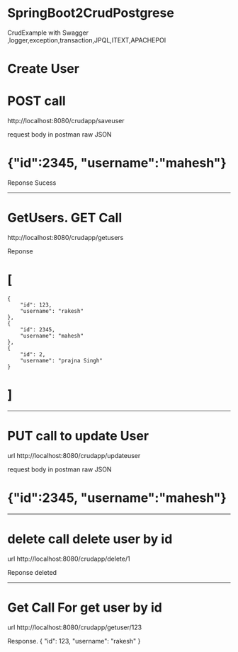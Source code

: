 # SpringBoot2CrudPostgrese
CrudExample with Swagger ,logger,exception,transaction,JPQL,ITEXT,APACHEPOI



# Create User

# POST call
  http://localhost:8080/crudapp/saveuser
  
  request body  in postman raw JSON
  
 # {"id":2345, "username":"mahesh"} 
 
 Reponse Sucess
 
 -----------------------------------------
 # GetUsers. GET Call 
 
 http://localhost:8080/crudapp/getusers
 
 Reponse 
 # [
    {
        "id": 123,
        "username": "rakesh"
    },
    {
        "id": 2345,
        "username": "mahesh"
    },
    {
        "id": 2,
        "username": "prajna Singh"
    }
# ] 

------------------------------------------------------

# PUT call to update User

url http://localhost:8080/crudapp/updateuser

 
  request body  in postman raw JSON
  
 # {"id":2345, "username":"mahesh"} 
 
 -------------------------------------------------
 
 # delete call delete user by id
 
url  http://localhost:8080/crudapp/delete/1


Reponse deleted

----------------------------------------

# Get Call For get user by id
url http://localhost:8080/crudapp/getuser/123

Response. 
{
    "id": 123,
    "username": "rakesh"
}

 
